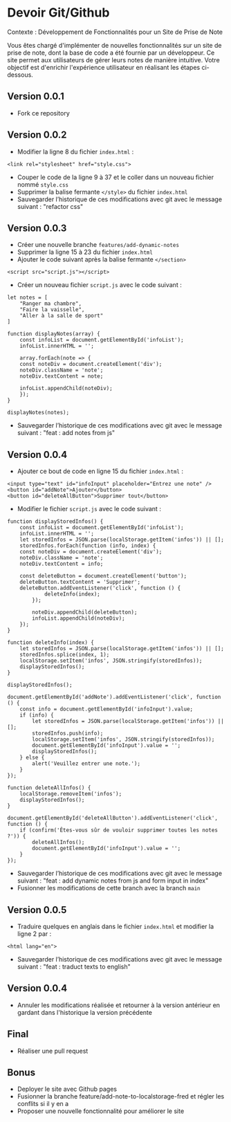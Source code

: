 # Devoir Git/Github

Contexte : Développement de Fonctionnalités pour un Site de Prise de Note

Vous êtes chargé d'implémenter de nouvelles fonctionnalités sur un site de prise de note, dont la base de code a été fournie par un développeur. Ce site permet aux utilisateurs de gérer leurs notes de manière intuitive.
Votre objectif est d'enrichir l'expérience utilisateur en réalisant les étapes ci-dessous.

## Version 0.0.1

- Fork ce repository

## Version 0.0.2 
- Modifier la ligne 8 du fichier `index.html` : 
```
<link rel="stylesheet" href="style.css">
```
- Couper le code de la ligne 9 à 37 et le coller dans un nouveau fichier nommé `style.css`
- Supprimer la balise fermante `</style>` du fichier `index.html`
- Sauvegarder l’historique de ces modifications avec git avec le message suivant : "refactor css"

## Version 0.0.3 
- Créer une nouvelle branche `features/add-dynamic-notes`
- Supprimer la ligne 15 à 23 du fichier `index.html`
- Ajouter le code suivant après la balise fermante `</section>`
```
<script src="script.js"></script>
```

- Créer un nouveau fichier `script.js` avec le code suivant : 
```
let notes = [
    "Ranger ma chambre",
    "Faire la vaisselle",
    "Aller à la salle de sport"
]

function displayNotes(array) {
    const infoList = document.getElementById('infoList');
    infoList.innerHTML = '';

    array.forEach(note => {
    const noteDiv = document.createElement('div');
    noteDiv.className = 'note';
    noteDiv.textContent = note;

    infoList.appendChild(noteDiv);
    });
}

displayNotes(notes);

```

- Sauvegarder l’historique de ces modifications avec git avec le message suivant : "feat : add notes from js"

## Version 0.0.4

- Ajouter ce bout de code en ligne 15 du fichier `index.html` : 
```
<input type="text" id="infoInput" placeholder="Entrez une note" />
<button id="addNote">Ajouter</button>
<button id="deleteAllButton">Supprimer tout</button>
```

- Modifier le fichier `script.js` avec le code suivant :
```
function displayStoredInfos() {
    const infoList = document.getElementById('infoList');
    infoList.innerHTML = '';
    let storedInfos = JSON.parse(localStorage.getItem('infos')) || [];
    storedInfos.forEach(function (info, index) {
    const noteDiv = document.createElement('div');
    noteDiv.className = 'note';
    noteDiv.textContent = info;

    const deleteButton = document.createElement('button');
    deleteButton.textContent = 'Supprimer';
    deleteButton.addEventListener('click', function () {
            deleteInfo(index);
        });

        noteDiv.appendChild(deleteButton);
        infoList.appendChild(noteDiv);
    });
}

function deleteInfo(index) {
    let storedInfos = JSON.parse(localStorage.getItem('infos')) || [];
    storedInfos.splice(index, 1);
    localStorage.setItem('infos', JSON.stringify(storedInfos));
    displayStoredInfos();
}

displayStoredInfos();

document.getElementById('addNote').addEventListener('click', function () {
    const info = document.getElementById('infoInput').value;
    if (info) {
        let storedInfos = JSON.parse(localStorage.getItem('infos')) || [];
        storedInfos.push(info);
        localStorage.setItem('infos', JSON.stringify(storedInfos));
        document.getElementById('infoInput').value = '';
        displayStoredInfos();
    } else {
        alert('Veuillez entrer une note.');
    }
});

function deleteAllInfos() {
    localStorage.removeItem('infos');
    displayStoredInfos();
}

document.getElementById('deleteAllButton').addEventListener('click', function () {
    if (confirm('Êtes-vous sûr de vouloir supprimer toutes les notes ?')) {
        deleteAllInfos();
        document.getElementById('infoInput').value = '';
    }
});
```

- Sauvegarder l’historique de ces modifications avec git avec le message suivant : "feat : add dynamic notes from js and form input in index"
- Fusionner les modifications de cette branch avec la branch `main`

## Version 0.0.5

- Traduire quelques en anglais dans le fichier `index.html` et modifier la ligne 2 par :
```
<html lang="en">
```
- Sauvegarder l’historique de ces modifications avec git avec le message suivant : "feat : traduct texts to english"

## Version 0.0.4

- Annuler les modifications réalisée et retourner à la version antérieur en gardant dans l'historique la version précédente

## Final

- Réaliser une pull request

## Bonus
- Deployer le site avec Github pages
- Fusionner la branche feature/add-note-to-localstorage-fred et régler les conflits si il y en a
- Proposer une nouvelle fonctionnalité pour améliorer le site
